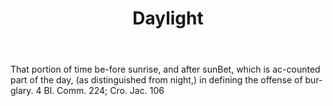 ---
title: Daylight
letter: D
permalink: "/definitions/bld-daylight.html"
body: That portion of time be-fore sunrise, and after sunBet, which is ac-counted
  part of the day, (as distinguished from night,) in defining the offense of bur-glary.
  4 Bl. Comm. 224; Cro. Jac. 106
published_at: '2018-07-07'
source: Black's Law Dictionary 2nd Ed (1910)
layout: post
---